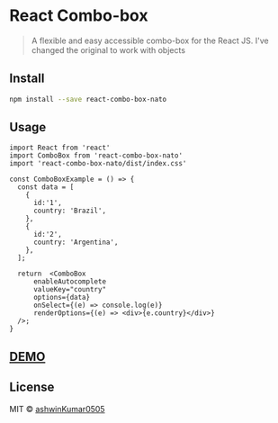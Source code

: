 # React Combo-box

> A flexible and easy accessible combo-box for the React JS.
> I've changed the original to work with objects

## Install

```bash
npm install --save react-combo-box-nato
```

## Usage

```tsx
import React from 'react'
import ComboBox from 'react-combo-box-nato'
import 'react-combo-box-nato/dist/index.css'

const ComboBoxExample = () => {
  const data = [
    {
      id:'1',
      country: 'Brazil',
    },
    {
      id:'2',
      country: 'Argentina',
    },
  ];
  
  return  <ComboBox
      enableAutocomplete
      valueKey="country"
      options={data}
      onSelect={(e) => console.log(e)}
      renderOptions={(e) => <div>{e.country}</div>}
  />;
}
```
## <a href=https://codesandbox.io/s/laughing-booth-xvkbdm >DEMO </a>

## License

MIT © [ashwinKumar0505](https://github.com/ashwinKumar0505)
